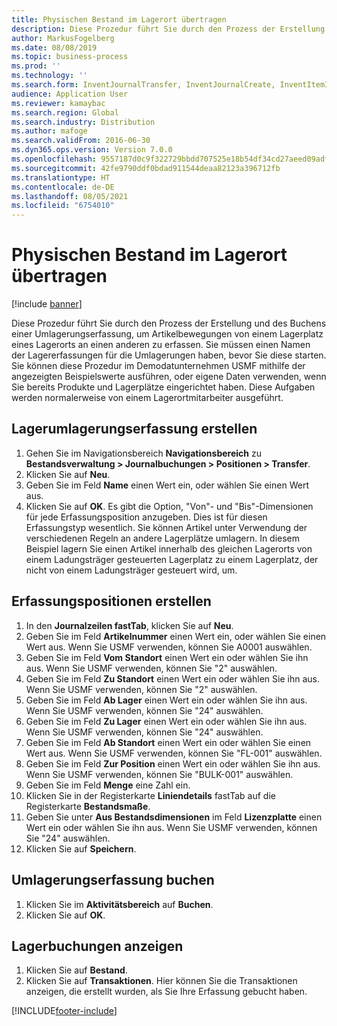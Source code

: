 ```yaml
---
title: Physischen Bestand im Lagerort übertragen
description: Diese Prozedur führt Sie durch den Prozess der Erstellung und des Buchens einer Umlagerungserfassung, um Artikelbewegungen von einem Lagerplatz eines Lagerorts an einen anderen zu erfassen.
author: MarkusFogelberg
ms.date: 08/08/2019
ms.topic: business-process
ms.prod: ''
ms.technology: ''
ms.search.form: InventJournalTransfer, InventJournalCreate, InventItemIdLookupSimple, InventLocationIdLookup, WMSLocationIdLookup, InventTrans
audience: Application User
ms.reviewer: kamaybac
ms.search.region: Global
ms.search.industry: Distribution
ms.author: mafoge
ms.search.validFrom: 2016-06-30
ms.dyn365.ops.version: Version 7.0.0
ms.openlocfilehash: 9557187d0c9f322729bbdd707525e18b54df34cd27aeed09adf4820e3c3d0f3d
ms.sourcegitcommit: 42fe9790ddf0bdad911544deaa82123a396712fb
ms.translationtype: HT
ms.contentlocale: de-DE
ms.lasthandoff: 08/05/2021
ms.locfileid: "6754010"
---
```

# <a name="transfer-physical-inventory-within-the-warehouse"></a>Physischen Bestand im Lagerort übertragen

[!include [banner](../../includes/banner.md)]

Diese Prozedur führt Sie durch den Prozess der Erstellung und des Buchens einer Umlagerungserfassung, um Artikelbewegungen von einem Lagerplatz eines Lagerorts an einen anderen zu erfassen. Sie müssen einen Namen der Lagererfassungen für die Umlagerungen haben, bevor Sie diese starten. Sie können diese Prozedur im Demodatunternehmen USMF mithilfe der angezeigten Beispielswerte ausführen, oder eigene Daten verwenden, wenn Sie bereits Produkte und Lagerplätze eingerichtet haben. Diese Aufgaben werden normalerweise von einem Lagerortmitarbeiter ausgeführt.


## <a name="create-an-inventory-transfer-journal"></a>Lagerumlagerungserfassung erstellen
1. Gehen Sie im Navigationsbereich **Navigationsbereich** zu **Bestandsverwaltung > Journalbuchungen > Positionen > Transfer**.
2. Klicken Sie auf **Neu**.
3. Geben Sie im Feld **Name** einen Wert ein, oder wählen Sie einen Wert aus.
4. Klicken Sie auf **OK**. Es gibt die Option, "Von"- und "Bis"-Dimensionen für jede Erfassungsposition anzugeben. Dies ist für diesen Erfassungstyp wesentlich. Sie können Artikel unter Verwendung der verschiedenen Regeln an andere Lagerplätze umlagern. In diesem Beispiel lagern Sie einen Artikel innerhalb des gleichen Lagerorts von einem Ladungsträger gesteuerten Lagerplatz zu einem Lagerplatz, der nicht von einem Ladungsträger gesteuert wird, um.   

## <a name="create-journal-lines"></a>Erfassungspositionen erstellen
1. In den **Journalzeilen fastTab**, klicken Sie auf **Neu**.
2. Geben Sie im Feld **Artikelnummer** einen Wert ein, oder wählen Sie einen Wert aus. Wenn Sie USMF verwenden, können Sie A0001 auswählen.  
3. Geben Sie im Feld **Vom Standort** einen Wert ein oder wählen Sie ihn aus. Wenn Sie USMF verwenden, können Sie "2" auswählen.  
4. Geben Sie im Feld **Zu Standort** einen Wert ein oder wählen Sie ihn aus. Wenn Sie USMF verwenden, können Sie "2" auswählen.  
5. Geben Sie im Feld **Ab Lager** einen Wert ein oder wählen Sie ihn aus. Wenn Sie USMF verwenden, können Sie "24" auswählen.  
6. Geben Sie im Feld **Zu Lager** einen Wert ein oder wählen Sie ihn aus. Wenn Sie USMF verwenden, können Sie "24" auswählen.  
7. Geben Sie im Feld **Ab Standort** einen Wert ein oder wählen Sie einen Wert aus. Wenn Sie USMF verwenden, können Sie "FL-001" auswählen.  
8. Geben Sie im Feld **Zur Position** einen Wert ein oder wählen Sie ihn aus. Wenn Sie USMF verwenden, können Sie "BULK-001" auswählen.  
9. Geben Sie im Feld **Menge** eine Zahl ein.
10. Klicken Sie in der Registerkarte **Liniendetails** fastTab auf die Registerkarte **Bestandsmaße**.
11. Geben Sie unter **Aus Bestandsdimensionen** im Feld **Lizenzplatte** einen Wert ein oder wählen Sie ihn aus. Wenn Sie USMF verwenden, können Sie "24" auswählen.  
12. Klicken Sie auf **Speichern**.

## <a name="post-the-inventory-transfer-journal"></a>Umlagerungserfassung buchen
1. Klicken Sie im **Aktivitätsbereich** auf **Buchen**.
2. Klicken Sie auf **OK**.

## <a name="view-inventory-transactions"></a>Lagerbuchungen anzeigen
1. Klicken Sie auf **Bestand**.
2. Klicken Sie auf **Transaktionen**. Hier können Sie die Transaktionen anzeigen, die erstellt wurden, als Sie Ihre Erfassung gebucht haben.  



[!INCLUDE[footer-include](../../../includes/footer-banner.md)]